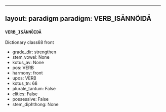 
---
layout: paradigm
paradigm: VERB_ISÄNNÖIDÄ
---
### ` VERB_ISÄNNÖIDÄ `

Dictionary class68 front
* grade_dir: strengthen
* stem_vowel: None
* kotus_av: None
* pos: VERB
* harmony: front
* upos: VERB
* kotus_tn: 68
* plurale_tantum: False
* clitics: False
* possessive: False
* stem_diphthong: None
